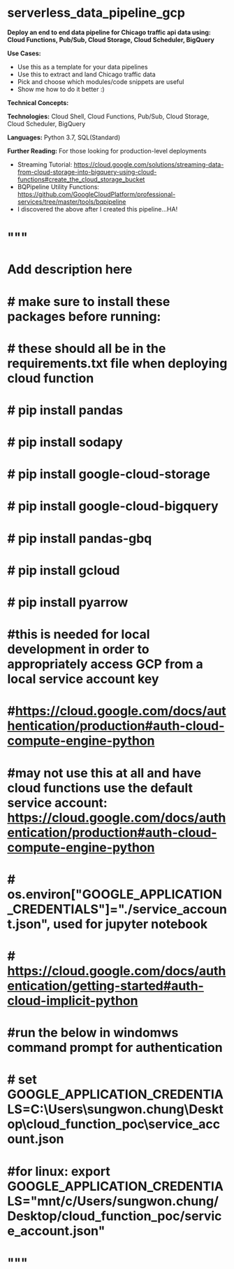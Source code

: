 # serverless_data_pipeline_gcp

**Deploy an end to end data pipeline for Chicago traffic api data using: Cloud Functions, Pub/Sub, Cloud Storage, Cloud Scheduler, BigQuery**

**Use Cases:**

* Use this as a template for your data pipelines
* Use this to extract and land Chicago traffic data
* Pick and choose which modules/code snippets are useful
* Show me how to do it better :)

**Technical Concepts:**


**Technologies:** Cloud Shell, Cloud Functions, Pub/Sub, Cloud Storage, Cloud Scheduler, BigQuery

**Languages:** Python 3.7, SQL(Standard)

**Further Reading:** For those looking for production-level deployments

* Streaming Tutorial: https://cloud.google.com/solutions/streaming-data-from-cloud-storage-into-bigquery-using-cloud-functions#create_the_cloud_storage_bucket
* BQPipeline Utility Functions: https://github.com/GoogleCloudPlatform/professional-services/tree/master/tools/bqpipeline
* I discovered the above after I created this pipeline...HA!


# """

# Add description here

# # make sure to install these packages before running:

# # these should all be in the requirements.txt file when deploying cloud function

# # pip install pandas

# # pip install sodapy

# # pip install google-cloud-storage

# # pip install google-cloud-bigquery

# # pip install pandas-gbq

# # pip install gcloud

# # pip install pyarrow

# #this is needed for local development in order to appropriately access GCP from a local service account key

# #https://cloud.google.com/docs/authentication/production#auth-cloud-compute-engine-python

# #may not use this at all and have cloud functions use the default service account: https://cloud.google.com/docs/authentication/production#auth-cloud-compute-engine-python

# # os.environ["GOOGLE_APPLICATION_CREDENTIALS"]="./service_account.json", used for jupyter notebook

# # https://cloud.google.com/docs/authentication/getting-started#auth-cloud-implicit-python

# #run the below in windomws command prompt for authentication

# # set GOOGLE_APPLICATION_CREDENTIALS=C:\Users\sungwon.chung\Desktop\cloud_function_poc\service_account.json

# #for linux: export GOOGLE_APPLICATION_CREDENTIALS="mnt/c/Users/sungwon.chung/Desktop/cloud_function_poc/service_account.json"

# """
